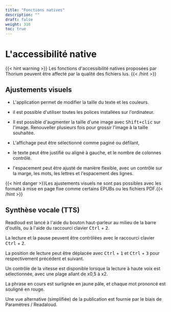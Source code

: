 ```yaml
---
title: "Fonctions natives"
description: ""
draft: false
weight: 310
toc: true
---
```

# L'accessibilité native

{{< hint warning >}}
Les fonctions d'accessibilité natives proposées par Thorium peuvent être affecté par la qualité des fichiers lus. 
{{< /hint >}}


## Ajustements visuels

- L'application permet de modifier la taille du texte et les couleurs.

- il est possible d'utiliser toutes les polices installées sur l'ordinateur.

- Il est possible d'augmenter la taille d'une image avec <kbd>Shift+clic</kbd> sur l'image. Renouveller plusieurs fois pour grossir l'image à la taille souhaitée.

- L'affichage peut être sélectionné comme paginé ou défilant, 

- le texte peut être justifié ou aligné à gauche, et le nombre de colonnes contrôlé. 

- l'espacement peut être ajusté de manière flexible, avec un contrôle sur la marge, les mots, les lettres et l'espacement des lignes. 

{{< hint danger >}}Les ajustements visuels ne sont pas possibles avec les formats à mise en page fixe comme certains EPUBs ou les fichiers PDF.{{< /hint >}}

## Synthèse vocale (TTS)

Readloud est lancé à l'aide du bouton haut-parleur au milieu de la barre d'outils, ou à l'aide du raccourci clavier <kbd>Ctrl</kbd> + <kbd>2</kbd>.

La lecture et la pause peuvent être contrôlées avec le raccourci clavier <kbd>Ctrl</kbd> + <kbd>2</kbd>.

La position de lecture peut être déplacée avec <kbd>Ctrl</kbd> + <kbd>1</kbd> et <kbd>Ctrl</kbd> + <kbd>3</kbd> pour respectivement précédent et suivant.

Un contrôle de la vitesse est disponible lorsque la lecture à haute voix est sélectionnée, avec une plage allant de x0,5 à x2.

La phrase en cours est surlignée en jaune pâle, et chaque mot prononcé est souligné en rouge.

Une vue alternative (simplifiée) de la publication est fournie par le biais de Paramètres / Readaloud.
